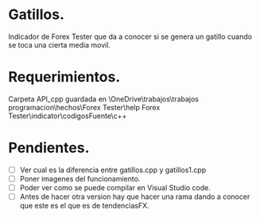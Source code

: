 # Gatillos.

Indicador de Forex Tester que da a conocer si se genera un gatillo cuando se toca una cierta media movil.

# Requerimientos.

Carpeta API_cpp guardada en \OneDrive\trabajos\trabajos programacion\hechos\Forex Tester\help Forex Tester\indicator\codigosFuente\c++

# Pendientes.

- [ ] Ver cual es la diferencia entre gatillos.cpp y gatillos1.cpp
- [ ] Poner imagenes del funcionamiento.
- [ ] Poder ver como se puede compilar en Visual Studio code.
- [ ] Antes de hacer otra version hay que hacer una rama dando a conocer que este es el que es de tendenciasFX.